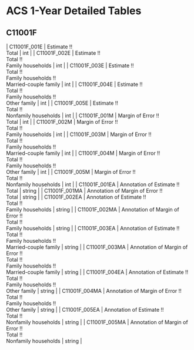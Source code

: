 # ACS 1-Year Detailed Tables

## C11001F

| C11001F_001E | Estimate !!<br>Total | int |
| C11001F_002E | Estimate !!<br>Total !!<br>Family households | int |
| C11001F_003E | Estimate !!<br>Total !!<br>Family households !!<br>Married-couple family | int |
| C11001F_004E | Estimate !!<br>Total !!<br>Family households !!<br>Other family | int |
| C11001F_005E | Estimate !!<br>Total !!<br>Nonfamily households | int |
| C11001F_001M | Margin of Error !!<br>Total | int |
| C11001F_002M | Margin of Error !!<br>Total !!<br>Family households | int |
| C11001F_003M | Margin of Error !!<br>Total !!<br>Family households !!<br>Married-couple family | int |
| C11001F_004M | Margin of Error !!<br>Total !!<br>Family households !!<br>Other family | int |
| C11001F_005M | Margin of Error !!<br>Total !!<br>Nonfamily households | int |
| C11001F_001EA | Annotation of Estimate !!<br>Total | string |
| C11001F_001MA | Annotation of Margin of Error !!<br>Total | string |
| C11001F_002EA | Annotation of Estimate !!<br>Total !!<br>Family households | string |
| C11001F_002MA | Annotation of Margin of Error !!<br>Total !!<br>Family households | string |
| C11001F_003EA | Annotation of Estimate !!<br>Total !!<br>Family households !!<br>Married-couple family | string |
| C11001F_003MA | Annotation of Margin of Error !!<br>Total !!<br>Family households !!<br>Married-couple family | string |
| C11001F_004EA | Annotation of Estimate !!<br>Total !!<br>Family households !!<br>Other family | string |
| C11001F_004MA | Annotation of Margin of Error !!<br>Total !!<br>Family households !!<br>Other family | string |
| C11001F_005EA | Annotation of Estimate !!<br>Total !!<br>Nonfamily households | string |
| C11001F_005MA | Annotation of Margin of Error !!<br>Total !!<br>Nonfamily households | string |


